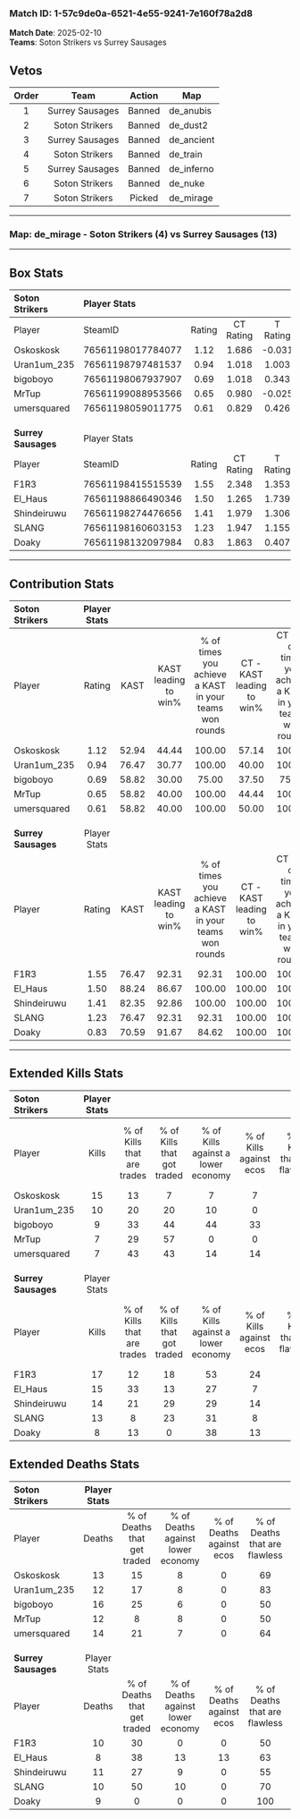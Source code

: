 ### Match ID: 1-57c9de0a-6521-4e55-9241-7e160f78a2d8  
**Match Date**: 2025-02-10  
**Teams**: Soton Strikers vs Surrey Sausages  

## Vetos  

| Order | Team | Action | Map |
| :---: | :--: | :----: | --- |
| 1 | Surrey Sausages | Banned | de_anubis |
| 2 | Soton Strikers | Banned | de_dust2 |
| 3 | Surrey Sausages | Banned | de_ancient |
| 4 | Soton Strikers | Banned | de_train |
| 5 | Surrey Sausages | Banned | de_inferno |
| 6 | Soton Strikers | Banned | de_nuke |
| 7 | Soton Strikers | Picked | de_mirage |

---  

### **Map**: de_mirage - Soton Strikers (4) vs Surrey Sausages (13)  
---  

## Box Stats  

| **Soton Strikers**  | Player Stats      |        |           |          |       |       |       |         |        |      |     |
| :- | :- | :-: | :-: | :-: | :-: | :-: | :-: | :-: | :-: | :-: | :-: |
| Player              | SteamID           | Rating | CT Rating | T Rating | KAST  |  ADR  | Kills | Assists | Deaths | K/D  | HS% |
| Oskoskosk           | 76561198017784077 |  1.12  |   1.686   |  -0.031  | 52.94 | 95.0  |  15   |    2    |   13   | 1.15 | 53  |
| Uran1um_235         | 76561198797481537 |  0.94  |   1.018   |  1.003   | 76.47 | 58.1  |  10   |    0    |   12   | 0.83 | 60  |
| bigoboyo            | 76561198067937907 |  0.69  |   1.018   |  0.343   | 58.82 | 69.8  |   9   |    4    |   16   | 0.56 | 22  |
| MrTup               | 76561199088953566 |  0.65  |   0.980   |  -0.025  | 58.82 | 51.2  |   7   |    3    |   12   | 0.58 | 71  |
| umersquared         | 76561198059011775 |  0.61  |   0.829   |  0.426   | 58.82 | 58.7  |   7   |    3    |   14   | 0.50 | 71  |
|                     |                   |        |           |          |       |       |       |         |        |      |     |
|                     |                   |        |           |          |       |       |       |         |        |      |     |
|                     |                   |        |           |          |       |       |       |         |        |      |     |
| **Surrey Sausages** | Player Stats      |        |           |          |       |       |       |         |        |      |     |
| Player              | SteamID           | Rating | CT Rating | T Rating | KAST  |  ADR  | Kills | Assists | Deaths | K/D  | HS% |
| F1R3                | 76561198415515539 |  1.55  |   2.348   |  1.353   | 76.47 | 106.1 |  17   |    6    |   10   | 1.70 | 76  |
| El_Haus             | 76561198866490346 |  1.50  |   1.265   |  1.739   | 88.24 | 78.5  |  15   |    6    |   8    | 1.88 | 53  |
| Shindeiruwu         | 76561198274476656 |  1.41  |   1.979   |  1.306   | 82.35 | 100.6 |  14   |   10    |   11   | 1.27 | 42  |
| SLANG               | 76561198160603153 |  1.23  |   1.947   |  1.155   | 76.47 | 74.5  |  13   |    4    |   10   | 1.30 | 30  |
| Doaky               | 76561198132097984 |  0.83  |   1.863   |  0.407   | 70.59 | 37.9  |   8   |    2    |   9    | 0.89 | 37  |
---  

## Contribution Stats  

| **Soton Strikers**  | Player Stats |       |                      |                                                        |                           |                                                             |                          |                                                            |
| :- | :-: | :-: | :-: | :-: | :-: | :-: | :-: | :-: |
| Player              |    Rating    | KAST  | KAST leading to win% | % of times you achieve a KAST in your teams won rounds | CT - KAST leading to win% | CT - % of times you achieve a KAST in your teams won rounds | T - KAST leading to win% | T - % of times you achieve a KAST in your teams won rounds |
| Oskoskosk           |     1.12     | 52.94 |        44.44         |                         100.00                         |           57.14           |                           100.00                            |           0.00           |                            0.00                            |
| Uran1um_235         |     0.94     | 76.47 |        30.77         |                         100.00                         |           40.00           |                           100.00                            |           0.00           |                            0.00                            |
| bigoboyo            |     0.69     | 58.82 |        30.00         |                         75.00                          |           37.50           |                            75.00                            |           0.00           |                            0.00                            |
| MrTup               |     0.65     | 58.82 |        40.00         |                         100.00                         |           44.44           |                           100.00                            |           0.00           |                            0.00                            |
| umersquared         |     0.61     | 58.82 |        40.00         |                         100.00                         |           50.00           |                           100.00                            |           0.00           |                            0.00                            |
|                     |              |       |                      |                                                        |                           |                                                             |                          |                                                            |
|                     |              |       |                      |                                                        |                           |                                                             |                          |                                                            |
|                     |              |       |                      |                                                        |                           |                                                             |                          |                                                            |
| **Surrey Sausages** | Player Stats |       |                      |                                                        |                           |                                                             |                          |                                                            |
| Player              |    Rating    | KAST  | KAST leading to win% | % of times you achieve a KAST in your teams won rounds | CT - KAST leading to win% | CT - % of times you achieve a KAST in your teams won rounds | T - KAST leading to win% | T - % of times you achieve a KAST in your teams won rounds |
| F1R3                |     1.55     | 76.47 |        92.31         |                         92.31                          |          100.00           |                           100.00                            |          87.50           |                           87.50                            |
| El_Haus             |     1.50     | 88.24 |        86.67         |                         100.00                         |          100.00           |                           100.00                            |          80.00           |                           100.00                           |
| Shindeiruwu         |     1.41     | 82.35 |        92.86         |                         100.00                         |          100.00           |                           100.00                            |          88.89           |                           100.00                           |
| SLANG               |     1.23     | 76.47 |        92.31         |                         92.31                          |          100.00           |                           100.00                            |          87.50           |                           87.50                            |
| Doaky               |     0.83     | 70.59 |        91.67         |                         84.62                          |          100.00           |                           100.00                            |          85.71           |                           75.00                            |
---  

## Extended Kills Stats  

| **Soton Strikers**  | Player Stats |                            |                            |                                    |                         |                              |                                 |                                       |                    |           |
| :- | :-: | :-: | :-: | :-: | :-: | :-: | :-: | :-: | :-: | :-: |
| Player              |    Kills     | % of Kills that are trades | % of Kills that got traded | % of Kills against a lower economy | % of Kills against ecos | % of Kills that are flawless | % of Kills that are close duels | % of Kills that are assisted by flash | Pistol Round Kills | AWP Kills |
| Oskoskosk           |      15      |             13             |             7              |                 7                  |            7            |              80              |                7                |                   0                   |         0          |     3     |
| Uran1um_235         |      10      |             20             |             20             |                 10                 |            0            |              70              |                0                |                   0                   |         3          |     3     |
| bigoboyo            |      9       |             33             |             44             |                 44                 |           33            |              67              |               11                |                  11                   |         0          |     0     |
| MrTup               |      7       |             29             |             57             |                 0                  |            0            |              43              |                0                |                   0                   |         0          |     2     |
| umersquared         |      7       |             43             |             43             |                 14                 |           14            |              57              |               29                |                   0                   |         0          |     0     |
|                     |              |                            |                            |                                    |                         |                              |                                 |                                       |                    |           |
|                     |              |                            |                            |                                    |                         |                              |                                 |                                       |                    |           |
|                     |              |                            |                            |                                    |                         |                              |                                 |                                       |                    |           |
| **Surrey Sausages** | Player Stats |                            |                            |                                    |                         |                              |                                 |                                       |                    |           |
| Player              |    Kills     | % of Kills that are trades | % of Kills that got traded | % of Kills against a lower economy | % of Kills against ecos | % of Kills that are flawless | % of Kills that are close duels | % of Kills that are assisted by flash | Pistol Round Kills | AWP Kills |
| F1R3                |      17      |             12             |             18             |                 53                 |           24            |              59              |                0                |                   6                   |         0          |     0     |
| El_Haus             |      15      |             33             |             13             |                 27                 |            7            |              60              |                0                |                   7                   |         0          |     1     |
| Shindeiruwu         |      14      |             21             |             29             |                 29                 |           14            |              71              |                7                |                   7                   |         0          |     2     |
| SLANG               |      13      |             8              |             23             |                 31                 |            8            |              54              |                0                |                   0                   |         0          |     1     |
| Doaky               |      8       |             13             |             0              |                 38                 |           13            |              75              |                0                |                   0                   |         3          |     2     |
## Extended Deaths Stats  

| **Soton Strikers**  | Player Stats |                             |                                   |                          |                               |                            |                           |               |
| :- | :-: | :-: | :-: | :-: | :-: | :-: | :-: | :-: |
| Player              |    Deaths    | % of Deaths that get traded | % of Deaths against lower economy | % of Deaths against ecos | % of Deaths that are flawless | % of Deaths that are close | % of Deaths while blinded | Deaths to AWP |
| Oskoskosk           |      13      |             15              |                 8                 |            0             |              69               |             8              |             0             |       0       |
| Uran1um_235         |      12      |             17              |                 8                 |            0             |              83               |             0              |             8             |       1       |
| bigoboyo            |      16      |             25              |                 6                 |            0             |              50               |             0              |             6             |       0       |
| MrTup               |      12      |              8              |                 8                 |            0             |              50               |             0              |             0             |       1       |
| umersquared         |      14      |             21              |                 7                 |            0             |              64               |             0              |             7             |       1       |
|                     |              |                             |                                   |                          |                               |                            |                           |               |
|                     |              |                             |                                   |                          |                               |                            |                           |               |
|                     |              |                             |                                   |                          |                               |                            |                           |               |
| **Surrey Sausages** | Player Stats |                             |                                   |                          |                               |                            |                           |               |
| Player              |    Deaths    | % of Deaths that get traded | % of Deaths against lower economy | % of Deaths against ecos | % of Deaths that are flawless | % of Deaths that are close | % of Deaths while blinded | Deaths to AWP |
| F1R3                |      10      |             30              |                 0                 |            0             |              50               |             20             |            10             |       0       |
| El_Haus             |      8       |             38              |                13                 |            13            |              63               |             0              |             0             |       0       |
| Shindeiruwu         |      11      |             27              |                 9                 |            0             |              55               |             9              |             0             |       1       |
| SLANG               |      10      |             50              |                10                 |            0             |              70               |             10             |             0             |       0       |
| Doaky               |      9       |              0              |                 0                 |            0             |              100              |             0              |             0             |       2       |
